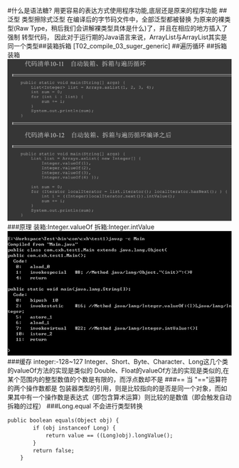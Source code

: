 #什么是语法糖?
用更容易的表达方式使用程序功能,底层还是原来的程序功能
##泛型
类型擦除式泛型
在编译后的字节码文件中，全部泛型都被替换 为原来的裸类型(Raw Type，稍后我们会讲解裸类型具体是什么)了，并且在相应的地方插入了强制 转型代码，
因此对于运行期的Java语言来说，ArrayList<int>与ArrayList<String>其实是同一个类型##装箱拆箱
[T02_compile_03_suger_generic]
##遍历循环
##拆箱装箱
![](.z_2_编译_03_前端编译_语法糖_泛型_images/78fa23dd.png)
###原理
装箱:Integer.valueOf
拆箱:Integer.intValue
![](.z_2_编译_03_前端编译_语法糖_泛型_拆箱_images/92722606.png)
###缓存
integer:-128~127
Integer、Short、Byte、Character、Long这几个类的valueOf方法的实现是类似的
Double、Float的valueOf方法的实现是类似的,在某个范围内的整型数值的个数是有限的，而浮点数却不是
###==
当 "=="运算符的两个操作数都是 包装器类型的引用，则是比较指向的是否是同一个对象，而如果其中有一个操作数是表达式（即包含算术运算）则比较的是数值（即会触发自动拆箱的过程）
###Long.equal
不会进行类型转换
```asp
public boolean equals(Object obj) {
        if (obj instanceof Long) {
            return value == ((Long)obj).longValue();
        }
        return false;
    }
```
